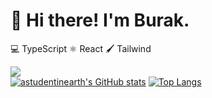 # 🌠 Hi there! I'm Burak.  
💻 TypeScript
⚛️ React
🖌️ Tailwind 

[![](https://img.shields.io/badge/-Follow%20me%20on%20twitter-blue?style=for-the-badge&logo=twitter&logoColor=white)](https://twitter.com/codingwithburak)  
[![astudentinearth's GitHub stats](https://github-readme-stats.vercel.app/api?username=astudentinearth&show_icons=true&theme=tokyonight)](https://github.com/anuraghazra/github-readme-stats)
[![Top Langs](https://github-readme-stats.vercel.app/api/top-langs/?username=astudentinearth&layout=compact&theme=tokyonight)](https://github.com/anuraghazra/github-readme-stats)
